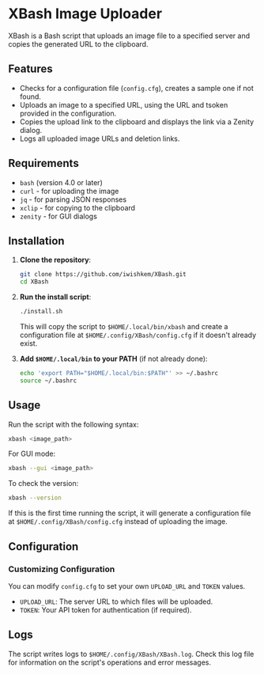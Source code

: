 # XBash Image Uploader

XBash is a Bash script that uploads an image file to a specified server and copies the generated URL to the clipboard.

## Features

- Checks for a configuration file (`config.cfg`), creates a sample one if not found.
- Uploads an image to a specified URL, using the URL and tsoken provided in the configuration.
- Copies the upload link to the clipboard and displays the link via a Zenity dialog.
- Logs all uploaded image URLs and deletion links.

## Requirements

- `bash` (version 4.0 or later)
- `curl` - for uploading the image
- `jq` - for parsing JSON responses
- `xclip` - for copying to the clipboard
- `zenity` - for GUI dialogs

## Installation

1. **Clone the repository**:

   ```bash
   git clone https://github.com/iwishkem/XBash.git
   cd XBash
   ```

2. **Run the install script**:

   ```bash
   ./install.sh
   ```

   This will copy the script to `$HOME/.local/bin/xbash` and create a configuration file at `$HOME/.config/XBash/config.cfg` if it doesn't already exist.

3. **Add `$HOME/.local/bin` to your PATH** (if not already done):

   ```bash
   echo 'export PATH="$HOME/.local/bin:$PATH"' >> ~/.bashrc
   source ~/.bashrc
   ```

## Usage

Run the script with the following syntax:

```bash
xbash <image_path>
```

For GUI mode:

```bash
xbash --gui <image_path>
```

To check the version:

```bash
xbash --version
```

If this is the first time running the script, it will generate a configuration file at `$HOME/.config/XBash/config.cfg` instead of uploading the image.

## Configuration

### Customizing Configuration

You can modify `config.cfg` to set your own `UPLOAD_URL` and `TOKEN` values.

- `UPLOAD_URL`: The server URL to which files will be uploaded.
- `TOKEN`: Your API token for authentication (if required).

## Logs

The script writes logs to `$HOME/.config/XBash/XBash.log`. Check this log file for information on the script's operations and error messages.

